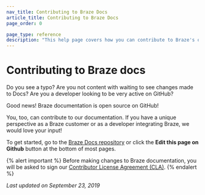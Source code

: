 ```yaml
---
nav_title: Contributing to Braze Docs
article_title: Contributing to Braze Docs
page_order: 0

page_type: reference
description: "This help page covers how you can contribute to Braze's open source documentation."
---
```


# Contributing to Braze docs

Do you see a typo? Are you not content with waiting to see changes made to Docs? Are you a developer looking to be very active on GitHub?

Good news! Braze documentation is open source on GitHub!

You, too, can contribute to our documentation. If you have a unique perspective as a Braze customer or as a developer integrating Braze, we would love your input!

To get started, go to the [Braze Docs repository](https://github.com/braze-inc/braze-docs/wiki) or click the  <i class="fab fa-github"></i> **Edit this page on Github** button at the bottom of most pages.

{% alert important %}
Before making changes to Braze documentation, you will be asked to sign our [Contributor License Agreement (CLA)]({{site.baseurl}}/cla).
{% endalert %}

_Last updated on September 23, 2019_